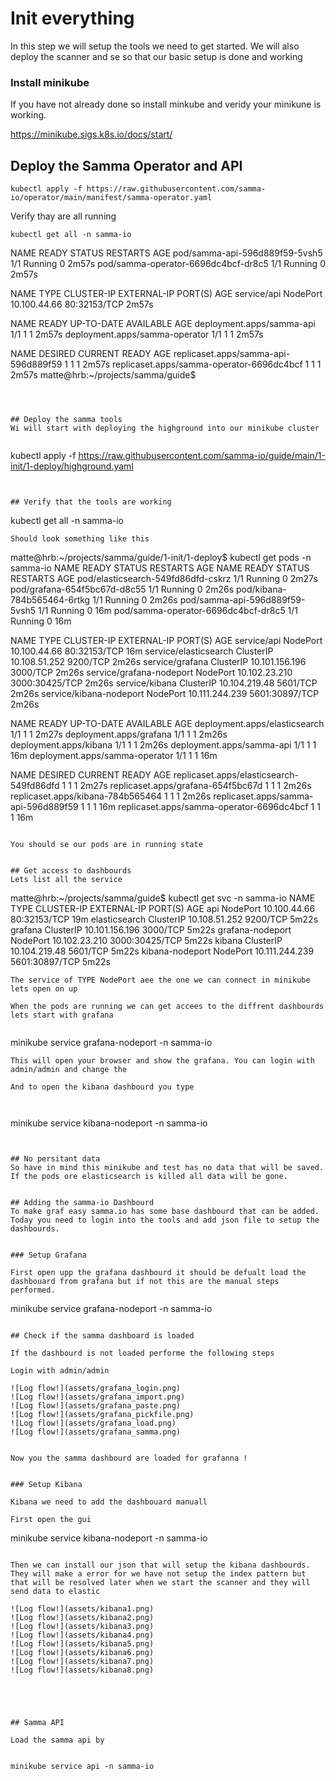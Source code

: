 # Init everything 


In this step we will setup the tools we need to get started.
We will also deploy the scanner and se so that our basic setup is done and working 


### Install minikube
If you have not already done so install minkube and veridy your minikune is working.



https://minikube.sigs.k8s.io/docs/start/


## Deploy the Samma Operator and API


```
kubectl apply -f https://raw.githubusercontent.com/samma-io/operator/main/manifest/samma-operator.yaml
```

Verify thay are all running 

```
kubectl get all -n samma-io
```

NAME                                  READY   STATUS    RESTARTS   AGE
pod/samma-api-596d889f59-5vsh5        1/1     Running   0          2m57s
pod/samma-operator-6696dc4bcf-dr8c5   1/1     Running   0          2m57s

NAME          TYPE       CLUSTER-IP     EXTERNAL-IP   PORT(S)        AGE
service/api   NodePort   10.100.44.66   <none>        80:32153/TCP   2m57s

NAME                             READY   UP-TO-DATE   AVAILABLE   AGE
deployment.apps/samma-api        1/1     1            1           2m57s
deployment.apps/samma-operator   1/1     1            1           2m57s

NAME                                        DESIRED   CURRENT   READY   AGE
replicaset.apps/samma-api-596d889f59        1         1         1       2m57s
replicaset.apps/samma-operator-6696dc4bcf   1         1         1       2m57s
matte@hrb:~/projects/samma/guide$
```



## Deploy the samma tools
Wi will start with deploying the highground into our minikube cluster


```
kubectl apply -f https://raw.githubusercontent.com/samma-io/guide/main/1-init/1-deploy/highground.yaml
```


## Verify that the tools are working

```
kubectl get all -n samma-io
```
Should look something like this

```
matte@hrb:~/projects/samma/guide/1-init/1-deploy$ kubectl get pods -n samma-io
NAME                              READY   STATUS    RESTARTS      AGE
NAME                                  READY   STATUS    RESTARTS   AGE
pod/elasticsearch-549fd86dfd-cskrz    1/1     Running   0          2m27s
pod/grafana-654f5bc67d-d8c55          1/1     Running   0          2m26s
pod/kibana-784b565464-6rtkg           1/1     Running   0          2m26s
pod/samma-api-596d889f59-5vsh5        1/1     Running   0          16m
pod/samma-operator-6696dc4bcf-dr8c5   1/1     Running   0          16m

NAME                       TYPE        CLUSTER-IP       EXTERNAL-IP   PORT(S)          AGE
service/api                NodePort    10.100.44.66     <none>        80:32153/TCP     16m
service/elasticsearch      ClusterIP   10.108.51.252    <none>        9200/TCP         2m26s
service/grafana            ClusterIP   10.101.156.196   <none>        3000/TCP         2m26s
service/grafana-nodeport   NodePort    10.102.23.210    <none>        3000:30425/TCP   2m26s
service/kibana             ClusterIP   10.104.219.48    <none>        5601/TCP         2m26s
service/kibana-nodeport    NodePort    10.111.244.239   <none>        5601:30897/TCP   2m26s

NAME                             READY   UP-TO-DATE   AVAILABLE   AGE
deployment.apps/elasticsearch    1/1     1            1           2m27s
deployment.apps/grafana          1/1     1            1           2m26s
deployment.apps/kibana           1/1     1            1           2m26s
deployment.apps/samma-api        1/1     1            1           16m
deployment.apps/samma-operator   1/1     1            1           16m

NAME                                        DESIRED   CURRENT   READY   AGE
replicaset.apps/elasticsearch-549fd86dfd    1         1         1       2m27s
replicaset.apps/grafana-654f5bc67d          1         1         1       2m26s
replicaset.apps/kibana-784b565464           1         1         1       2m26s
replicaset.apps/samma-api-596d889f59        1         1         1       16m
replicaset.apps/samma-operator-6696dc4bcf   1         1         1       16m
```

You should se our pods are in running state


## Get access to dashbourds
Lets list all the service 

```
matte@hrb:~/projects/samma/guide$ kubectl get svc -n samma-io
NAME               TYPE        CLUSTER-IP       EXTERNAL-IP   PORT(S)          AGE
api                NodePort    10.100.44.66     <none>        80:32153/TCP     19m
elasticsearch      ClusterIP   10.108.51.252    <none>        9200/TCP         5m22s
grafana            ClusterIP   10.101.156.196   <none>        3000/TCP         5m22s
grafana-nodeport   NodePort    10.102.23.210    <none>        3000:30425/TCP   5m22s
kibana             ClusterIP   10.104.219.48    <none>        5601/TCP         5m22s
kibana-nodeport    NodePort    10.111.244.239   <none>        5601:30897/TCP   5m22s
```
The service of TYPE NodePort aee the one we can connect in minikube lets open on up

When the pods are running we can get accees to the diffrent dashbourds lets start with grafana


```
 minikube service grafana-nodeport -n samma-io
```
This will open your browser and show the grafana. You can login with admin/admin and change the 

And to open the kibana dashbourd you type



```
 minikube service kibana-nodeport -n samma-io
```


## No persitant data
So have in mind this minikube and test has no data that will be saved. If the pods ore elasticsearch is killed all data will be gone.


## Adding the samma-io Dashbourd
To make graf easy samma.io has some base dashbourd that can be added. Today you need to login into the tools and add json file to setup the dashbourds.


### Setup Grafana

First open upp the grafana dashbourd it should be defualt load the dashbouard from grafana but if not this are the manual steps performed.

```
minikube service grafana-nodeport -n samma-io
```

## Check if the samma dashboard is loaded

If the dashbourd is not loaded performe the following steps

Login with admin/admin 

![Log flow!](assets/grafana_login.png)
![Log flow!](assets/grafana_import.png)
![Log flow!](assets/grafana_paste.png)
![Log flow!](assets/grafana_pickfile.png)
![Log flow!](assets/grafana_load.png)
![Log flow!](assets/grafana_samma.png)


Now you the samma dashbourd are loaded for grafanna !


### Setup Kibana

Kibana we need to add the dashbouard manuall

First open the gui
```
minikube service kibana-nodeport -n samma-io
```

Then we can install our json that will setup the kibana dashbourds. They will make a error for we have not setup the index pattern but that will be resolved later when we start the scanner and they will send data to elastic

![Log flow!](assets/kibana1.png)
![Log flow!](assets/kibana2.png)
![Log flow!](assets/kibana3.png)
![Log flow!](assets/kibana4.png)
![Log flow!](assets/kibana5.png)
![Log flow!](assets/kibana6.png)
![Log flow!](assets/kibana7.png)
![Log flow!](assets/kibana8.png)





## Samma API

Load the samma api by


minikube service api -n samma-io

